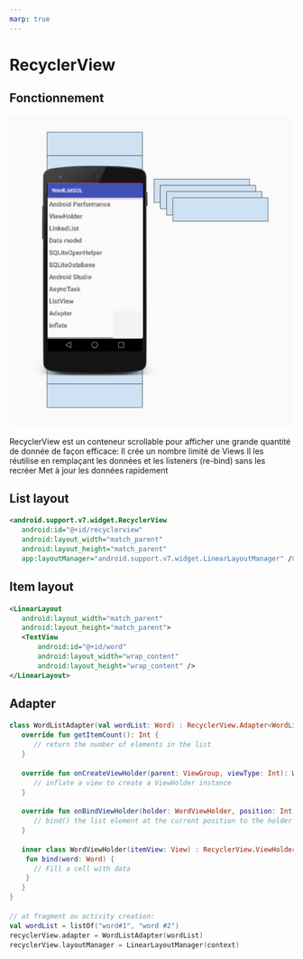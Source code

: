 ```yaml
---
marp: true
---
```

<!-- headingDivider: 2 -->
<!-- class: invert -->

# RecyclerView

## Fonctionnement

![bg right](assets/recyclerview.png)

RecyclerView est un conteneur scrollable pour afficher une grande quantité de donnée de façon efficace:
Il crée un nombre limité de Views
Il les réutilise en remplaçant les données et les listeners (re-bind) sans les recréer
Met à jour les données rapidement

## List layout

```xml
<android.support.v7.widget.RecyclerView
   android:id="@+id/recyclerview"
   android:layout_width="match_parent"
   android:layout_height="match_parent"
   app:layoutManager="android.support.v7.widget.LinearLayoutManager" />
```

## Item layout

```xml
<LinearLayout
   android:layout_width="match_parent"
   android:layout_height="match_parent">
   <TextView
       android:id="@+id/word"
       android:layout_width="wrap_content"
       android:layout_height="wrap_content" />
</LinearLayout>
```

## Adapter

```kotlin
class WordListAdapter(val wordList: Word) : RecyclerView.Adapter<WordListAdapter.WordViewHolder>() {
   override fun getItemCount(): Int {
      // return the number of elements in the list
   }

   override fun onCreateViewHolder(parent: ViewGroup, viewType: Int): WordViewHolder {
      // inflate a view to create a ViewHolder instance
   }

   override fun onBindViewHolder(holder: WordViewHolder, position: Int) {
      // bind() the list element at the current position to the holder
   }

   inner class WordViewHolder(itemView: View) : RecyclerView.ViewHolder(itemView) {
    fun bind(word: Word) {
      // Fill a cell with data
    }
   }
}

// at fragment ou activity creation:
val wordList = listOf("word#1", "word #2")
recyclerView.adapter = WordListAdapter(wordList)
recyclerView.layoutManager = LinearLayoutManager(context)
```

